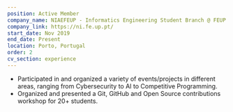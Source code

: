 ```yaml
---
position: Active Member
company_name: NIAEFEUP - Informatics Engineering Student Branch @ FEUP
company_link: https://ni.fe.up.pt/
start_date: Nov 2019
end_date: Present
location: Porto, Portugal
order: 2
cv_section: experience
---
```

* Participated in and organized a variety of events/projects in different areas, ranging from Cybersecurity to AI to Competitive Programming.
* Organized and presented a Git, GitHub and Open Source contributions workshop for 20+ students.